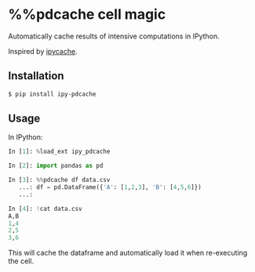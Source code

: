 # %%pdcache cell magic

Automatically cache results of intensive computations in IPython.

Inspired by [ipycache](https://github.com/rossant/ipycache).


## Installation

```bash
$ pip install ipy-pdcache
```


## Usage

In IPython:

```python
In [1]: %load_ext ipy_pdcache

In [2]: import pandas as pd

In [3]: %%pdcache df data.csv
   ...: df = pd.DataFrame({'A': [1,2,3], 'B': [4,5,6]})
   ...:

In [4]: !cat data.csv
A,B
1,4
2,5
3,6
```

This will cache the dataframe and automatically load it when re-executing the cell.
